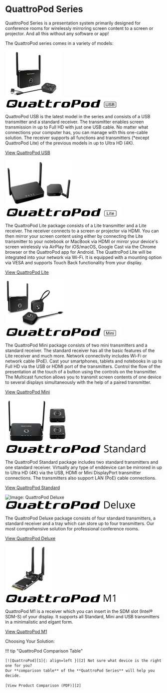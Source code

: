# QuattroPod Series

QuattroPod Series is a presentation system primarily designed for conference rooms for wirelessly mirroring screen content to a screen or projector. And all this without any software or app!

The QuattroPod series comes in a variety of models: 

<div class="md-showcase">
	<img src="assets/img/quattropod.usb.png" alt="Image: QuattroPod USB">
	<div>
		<img src="assets/img/quattropod-usb.black.logo.png" alt="Logo: QuattroPod USB">
		<p>QuattroPod USB is the latest model in the series and consists of a USB transmitter and a standard receiver. The transmitter enables screen transmission in up to Full HD with just one USB cable. No matter what connections your computer has, you can manage with this one-cable solution. The receiver supports all functions and transmitters (*except QuattroPod Lite) of the previous models in up to Ultra HD (4K).</p>
		<p><a href="usb/intro">View QuattroPod USB</a></p>
	</div>
</div>
<div class="md-showcase">
	<img src="assets/img/quattropod.lite.png" alt="Image: QuattroPod Lite">
	<div>
		<img src="assets/img/quattropod-lite.black.logo.png" alt="Logo: QuattroPod Lite">
		<p>The QuattroPod Lite package consists of a Lite transmitter and a Lite receiver. The receiver connects to a screen or projector via HDMI. You can then mirror your screen content using either by connecting the Lite transmitter to your notebook or MacBook via HDMI or mirror your device's screen wirelessly via AirPlay for iOS/macOS, Google Cast via the Chrome browser or the QuattroPod app for Android. The QuattroPod Lite will be integrated into your network via Wi-Fi. It is equipped with a mounting option via VESA and supports Touch Back functionality from your display.</p>
		<p><a href="lite/intro">View QuattroPod Lite</a></p>
	</div>
</div>
<div class="md-showcase">
	<img src="assets/img/quattropod.mini.png" alt="Image: QuattroPod Mini">
	<div>
		<img src="assets/img/quattropod-mini.black.logo.png" alt="Logo: QuattroPod Mini">
		<p>The QuattroPod Mini package consists of two mini transmitters and a standard receiver. The standard receiver has all the basic features of the Lite receiver and much more. Network connectivity includes Wi-Fi or network cable (PoE). Cast your smartphones, tablets and notebooks in up to Full HD via the USB or HDMI port of the transmitters. Control the flow of the presentation at the touch of a button using the controls  on the transmitter. The Multicast function allows you to transmit screen contents of one device to several displays simultaneously with the help of a paired transmitter.</p>
		<p><a href="mini/intro">View QuattroPod Mini</a></p>
	</div>
</div>
<div class="md-showcase">
	<img src="assets/img/quattropod.standard.png" alt="Image: QuattroPod Standard">
	<div>
		<img src="assets/img/quattropod-standard.black.logo.png" alt="Logo: QuattroPod Standard">
		<p>The QuattroPod Standard package includes two standard transmitters and one standard receiver. Virtually any type of enddevice can be mirrored in up to Ultra HD (4K) via the USB, HDMI or Mini DisplayPort transmitter connections. The transmitters also support LAN (PoE) cable connections.</p>
		<p><a href="standard/intro">View QuattroPod Standard</a></p>
	</div>
</div>
<div class="md-showcase">
	<img src="assets/img/quattropod.euluxe.png" alt="Image: QuattroPod Deluxe">
	<div>
		<img src="assets/img/quattropod-deluxe.black.logo.png" alt="Logo: QuattroPod Deluxe">
		<p>The QuattroPod Deluxe package consists of four standard transmitters, a standard receiver and a tray which can store up to four transmitters. Our most comprehensive solution for professional conference rooms.</p>
		<p><a href="deluxe/intro">View QuattroPod Deluxe</a></p>
	</div>
</div>
<div class="md-showcase">
	<img src="assets/img/quattropod.m1.png" alt="Abbildung: QuattroPod M1">
	<div>
		<img src="assets/img/quattropod-m1.black.logo.png" alt="Logo: QuattroPod M1">
		<p>QuattroPod M1 is a receiver which you can insert in the SDM slot (Intel® SDM-S) of your display. It supports all Standard, Mini and USB transmitters in a minimalistic and elgant form.</p>
		<p><a href="m1/intro">View QuattroPod M1</a></p>
	</div>
</div>

Choosing Your Solution:

!!! tip "QuattroPod Comparison Table"

    [![QuattroPod][1]{: align=left }][2] Not sure what device is the right one for you? 
	Our **comparison table** of the **QuattroPod Series** will help you decide.
	
	[View Product Comparison (PDF)][2]

  [1]: assets/img/quattropod.productcomparison.en.png
  [2]: https://download.stueber.de/doc/en/quattropod/quattropod.productcomparison.en.pdf